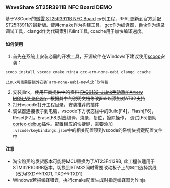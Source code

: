 ### WaveShare ST25R3911B NFC Board DEMO

基于VSCode的[微雪 ST25R3911B NFC Board](https://www.waveshare.net/wiki/ST25R3911B_NFC_Board) 示例工程，RFAL更新到官方适配ST25R3911的最新版。使用cmake作为构建工具，gcc作为编译器，jlink作为烧录调试工具，clangd作为代码索引和lint工具, ccache用于加快编译速度。

#### 如何使用

1. 首先在系统上安装必需的开发工具，开源软件在Windows下建议使用[scoop](https://scoop.sh/#/)安装：

```
scoop install vscode cmake ninja gcc-arm-none-eabi clangd ccache
```

    Linux可能需要额外安装`arm-none-eabi-newlib`软件包

2. 安装jlink，~~使用厂商提供中的资料 [FAQ0132_JLink手动添加Artery MCU_V2.0.0.zip](https://www.arterytek.com/file/download/375)，根据其中的说明文档修改jlink以添加对AT32支持~~
3. 打开vscode打开工程目录，安装推荐的插件
4. 调试器连接板子到电脑，vscode下方状态栏中的Build[F4]，Flash[F6]，Reset[F7]，Erase[F8]对应编译，烧录，复位，擦除操作， 调试[F5]借助[cortex-debug](https://github.com/Marus/cortex-debug/wiki)插件。配置相应的快捷键，需要添加 `.vscode/keybindings.json`中的相关配置项到vscode的系统快捷键配置文件中

#### 注意

- 淘宝购买的发货版本可能将MCU替换为了AT23F413RB, 此工程仅适用于STM32F103RB版本。切换到STM32同时需要改动板子上的串口选择跳线（改为RXD<->RXD1, TXD<->TXD1）
- Windows若报编译错误，执行cmake配置生成时指定编译器为Ninja
